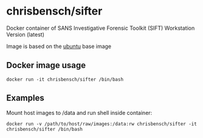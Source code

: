 # chrisbensch/sifter

Docker container of SANS Investigative Forensic Toolkit (SIFT) Workstation Version (latest) 

Image is based on the [ubuntu](https://registry.hub.docker.com/u/ubuntu/) base image


## Docker image usage

```
docker run -it chrisbensch/sifter /bin/bash
```

## Examples

Mount host images to /data and run shell inside container:

```
docker run -v /path/to/host/raw/images:/data:rw chrisbensch/sifter -it chrisbensch/sifter /bin/bash
```



